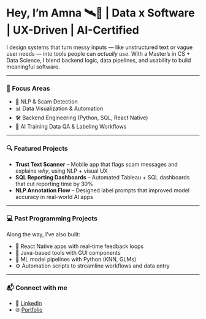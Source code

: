 # Hey, I’m Amna 🛰🍉 | Data x Software | UX-Driven | AI-Certified

I design systems that turn messy inputs — like unstructured text or vague user needs — into tools people can *actually use*. With a Master’s in CS + Data Science, I blend backend logic, data pipelines, and usability to build meaningful software.

---

### 🧠 Focus Areas
- 💬 NLP & Scam Detection
- 📊 Data Visualization & Automation
- 🛠️ Backend Engineering (Python, SQL, React Native)
- 🧪 AI Training Data QA & Labeling Workflows

---

### 🔍 Featured Projects
- **Trust Text Scanner** – Mobile app that flags scam messages and explains *why*, using NLP + visual UX
- **SQL Reporting Dashboards** – Automated Tableau + SQL dashboards that cut reporting time by 30%
- **NLP Annotation Flow** – Designed label prompts that improved model accuracy in real-world AI apps

---

### 💻 Past Programming Projects
Along the way, I’ve also built:
- 📱 React Native apps with real-time feedback loops
- 🧮 Java-based tools with GUI components
- 🧪 ML model pipelines with Python (KNN, GLMs)
- ⚙️ Automation scripts to streamline workflows and data entry

---

### 📬 Connect with me
- 💼 [LinkedIn](https://linkedin.com/in/amnakhwaja)
- 🌐 [Portfolio](https://amvakh.co)

